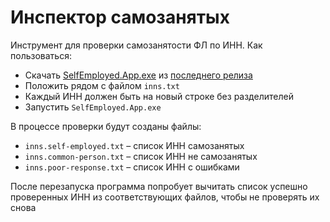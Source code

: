 # Инспектор самозанятых

Инструмент для проверки самозанятости ФЛ по ИНН. Как пользоваться:
- Скачать [SelfEmployed.App.exe](https://github.com/a-zhelonkin/SelfEmployed/releases/latest/download/SelfEmployed.App.exe) из [последнего релиза](https://github.com/a-zhelonkin/SelfEmployed/releases/latest)
- Положить рядом с файлом `inns.txt`
- Каждый ИНН должен быть на новый строке без разделителей
- Запустить `SelfEmployed.App.exe`

В процессе проверки будут созданы файлы:
- `inns.self-employed.txt` – список ИНН самозанятых
- `inns.common-person.txt` – список ИНН не самозанятых
- `inns.poor-response.txt` – список ИНН с ошибками

После перезапуска программа попробует вычитать список успешно проверенных ИНН из соответствующих файлов, чтобы не проверять их снова
